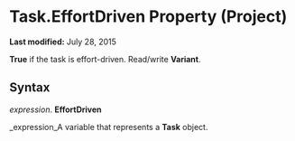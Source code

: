 
# Task.EffortDriven Property (Project)

 **Last modified:** July 28, 2015

 **True** if the task is effort-driven. Read/write **Variant**.

## Syntax

 _expression_. **EffortDriven**

 _expression_A variable that represents a  **Task** object.

